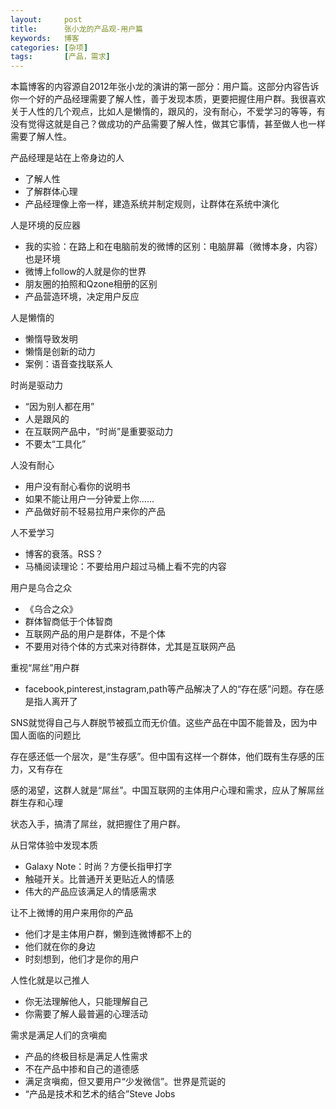 ```yaml
---
layout:     post
title:      张小龙的产品观-用户篇
keywords:   博客
categories: [杂项]
tags:	    [产品，需求]
---
```


本篇博客的内容源自2012年张小龙的演讲的第一部分：用户篇。这部分内容告诉你一个好的产品经理需要了解人性，善于发现本质，更要把握住用户群。我很喜欢关于人性的几个观点，比如人是懒惰的，跟风的，没有耐心，不爱学习的等等，有没有觉得这就是自己？做成功的产品需要了解人性，做其它事情，甚至做人也一样需要了解人性。

产品经理是站在上帝身边的人 

- 了解人性
- 了解群体心理
- 产品经理像上帝一样，建造系统并制定规则，让群体在系统中演化   

人是环境的反应器 

- 我的实验：在路上和在电脑前发的微博的区别：电脑屏幕（微博本身，内容）也是环境
- 微博上follow的人就是你的世界
- 朋友圈的拍照和Qzone相册的区别
- 产品营造环境，决定用户反应


人是懒惰的

- 懒惰导致发明
- 懒惰是创新的动力
- 案例：语音查找联系人


时尚是驱动力

- “因为别人都在用”
- 人是跟风的
- 在互联网产品中，“时尚”是重要驱动力
- 不要太“工具化”

人没有耐心

- 用户没有耐心看你的说明书
- 如果不能让用户一分钟爱上你......
- 产品做好前不轻易拉用户来你的产品

人不爱学习

- 博客的衰落。RSS？
- 马桶阅读理论：不要给用户超过马桶上看不完的内容


用户是乌合之众
 
- 《乌合之众》
- 群体智商低于个体智商
- 互联网产品的用户是群体，不是个体
- 不要用对待个体的方式来对待群体，尤其是互联网产品

重视“屌丝”用户群

- facebook,pinterest,instagram,path等产品解决了人的“存在感”问题。存在感是指人离开了

SNS就觉得自己与人群脱节被孤立而无价值。这些产品在中国不能普及，因为中国人面临的问题比

存在感还低一个层次，是“生存感”。但中国有这样一个群体，他们既有生存感的压力，又有存在

感的渴望，这群人就是“屌丝”。中国互联网的主体用户心理和需求，应从了解屌丝群生存和心理

状态入手，搞清了屌丝，就把握住了用户群。


从日常体验中发现本质

- Galaxy Note：时尚？方便长指甲打字
- 触碰开关。比普通开关更贴近人的情感
- 伟大的产品应该满足人的情感需求

让不上微博的用户来用你的产品

- 他们才是主体用户群，懒到连微博都不上的
- 他们就在你的身边
- 时刻想到，他们才是你的用户


人性化就是以己推人

- 你无法理解他人，只能理解自己
- 你需要了解人最普遍的心理活动

需求是满足人们的贪嗔痴

- 产品的终极目标是满足人性需求
- 不在产品中掺和自己的道德感
- 满足贪嗔痴，但又要用户“少发微信”。世界是荒诞的
- “产品是技术和艺术的结合”Steve Jobs

